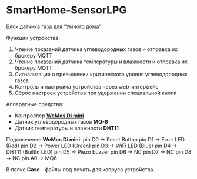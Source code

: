 # SmartHome-SensorLPG
Блок датчика газа для "Умного дома"

Функции устройства:
1. Чтение показаний датчика углеводородных газов и отправка их брокеру MQTT
2. Чтение показаний датчика температуры и влажности и отправка их брокеру MQTT
3. Сигнализация о превышении критического уровня углеводородных газов
4. Контроль и настройка устройства через web-интерфейс
5. Сброс настроек устройства при удержании специальной кнопк

Аппаратные средства:
- Контроллер <strong><a href="https://wiki.wemos.cc/products:d1:d1_mini">WeMos Di mini</a></strong>
- Датчик углеводородных газов <strong>MQ-6</strong>
- Датчик температуры и влажности <strong>DHT11</strong>

Подключение <strong>WeMos Di mini</strong>:
 pin D0 -> Reset Button
 pin D1 -> Error LED (Red)
 pin D2 -> Power LED (Green)
 pin D3 -> WiFi LED (Blue)
 pin D4 -> DHT11 (BuiltIn LED)
 pin D5 -> Piezo buzzer
 pin D6 -> NC
 pin D7 -> NC
 pin D8 -> NC
 pin A0 -> MQ6

В папке <strong>Case</strong> - файлы под печать для копруса устройства.
